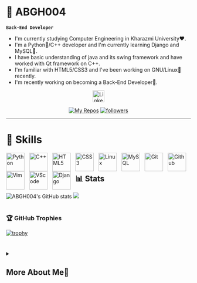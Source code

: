 # 🤖 ABGH004
**`Back-End Developer`**

- I'm currently studying Computer Engineering in Kharazmi University❤️.
- I'm a Python🐍/C++ developer and I'm currently learning Django and MySQL🐬.
- I have basic understanding of java and its swing framework and have worked with Qt framework on C++.
- I'm familiar with HTML5/CSS3 and I've been working on GNU/Linux🐧 recently.
- I'm recently working on becoming a Back-End Developer💪.

<p align="center">
  <a href="https://www.linkedin.com/in/alireza-bagheri004/"><img width="32px" alt="LinkedIn" title="LinkedIn" src="https://i.imgur.com/yRpa1dQ.png"/></a>
</p>

<p align="center">
  <a href="https://github.com/ABGH004?tab=repositories">
    <img alt="My Repos" title="My repositories" src="https://custom-icon-badges.demolab.com/badge/-My%20Repos-blue?style=for-the-badge&logoColor=white&logo=repo"/></a>
  <a href="https://github.com/ABGH004?tab=followers">
    <img alt="followers" title="Follow me on Github" src="https://custom-icon-badges.demolab.com/github/followers/ABGH004?color=236ad3&labelColor=1155ba&style=for-the-badge&logo=person-add&label=Follow&logoColor=white"/></a>
</p>

___

# 💪 Skills
<img align="left" alt="Python" width="50px" style="padding-right:10px;" src="https://cdn.jsdelivr.net/gh/devicons/devicon/icons/python/python-original.svg"/>
<img align="left" alt="C++" width="50px" style="padding-right:10px;" src="https://cdn.jsdelivr.net/gh/devicons/devicon/icons/cplusplus/cplusplus-original.svg"/>
<img align="left" alt="HTML5" width="50px" style="padding-right:10px;" src="https://cdn.jsdelivr.net/gh/devicons/devicon/icons/html5/html5-original.svg" />
<img align="left" alt="CSS3" width="50px" style="padding-right:10px;" src="https://cdn.jsdelivr.net/gh/devicons/devicon/icons/css3/css3-original.svg" />
<img align="left" alt="Linux" width="50px" style="padding-right:10px;" src="https://cdn.jsdelivr.net/gh/devicons/devicon/icons/linux/linux-original.svg" />
<img align="left" alt="MySQL" width="50px" style="padding-right:10px;" src="https://cdn.jsdelivr.net/gh/devicons/devicon/icons/mysql/mysql-original.svg" />
<img align="left" alt="Git" width="50px" style="padding-right:10px;" src="https://cdn.jsdelivr.net/gh/devicons/devicon/icons/git/git-original.svg" />
<img align="left" alt="Github" width="50px" style="padding-right:10px;" src="https://cdn.jsdelivr.net/gh/devicons/devicon/icons/github/github-original.svg" />
<img align="left" alt="Vim" width="50px" style="padding-right:10px;" src="https://cdn.jsdelivr.net/gh/devicons/devicon/icons/vim/vim-original.svg" />
<img align="left" alt="VScode" width="50px" style="padding-right:10px;" src="https://cdn.jsdelivr.net/gh/devicons/devicon/icons/vscode/vscode-original.svg" />
<img align="left" alt="Django" width="50px" style="padding-right:10px;" src="https://cdn.jsdelivr.net/gh/devicons/devicon/icons/django/django-plain.svg" />
<br>

#

## 📊 Stats

![ABGH004's GitHub stats](https://github-readme-stats.vercel.app/api?username=ABGH004&show_icons=true&theme=transparent)
![](https://github-readme-stats.vercel.app/api/top-langs/?username=ABGH004&theme=dark&hide_border=true&include_all_commits=false&count_private=false&layout=compact)
#

### 🏆 GitHub Trophies
[![trophy](https://github-profile-trophy.vercel.app/?username=ABGH004&theme=onedark)](https://github.com/ryo-ma/github-profile-trophy)

#

<details>
  <summary><h2>More About Me👨</h2></summary>
  When I was 14 years old I started learning C# for a short period of time. 
  I was influenced by game industry and wanted to become a game developer.
  But then I changed my direction and started learning Python. 
  In early years of entering this new digital world I had a really slow pace of learning and I was just experimenting different things to find my true interests.
  I learned basics in turtle and pygame frameworks. Then I started learning HTML/CSS.
  After attending to university I started to learn C++/Qt and a little bit of java/swing for my university courses and learned basics of linux, vim, git and github by myself.
  I'm currently learning MySQL along with Django framework. I want to become a Back-End Developer but I'm also passionate to learn AI and machine learning.
</details>
